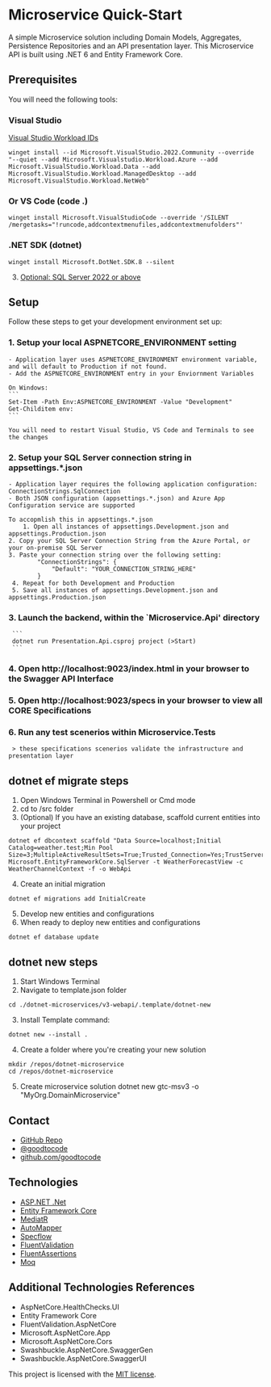 # Microservice Quick-Start
A simple Microservice solution including Domain Models, Aggregates, Persistence Repositories and an API presentation layer. This Microservice API is built using .NET 6 and Entity Framework Core.

## Prerequisites
You will need the following tools:
### Visual Studio
[Visual Studio Workload IDs](https://learn.microsoft.com/en-us/visualstudio/install/workload-component-id-vs-community?view=vs-2022&preserve-view=true)
```
winget install --id Microsoft.VisualStudio.2022.Community --override "--quiet --add Microsoft.Visualstudio.Workload.Azure --add Microsoft.VisualStudio.Workload.Data --add Microsoft.VisualStudio.Workload.ManagedDesktop --add Microsoft.VisualStudio.Workload.NetWeb"
```
### Or VS Code (code .)
```
winget install Microsoft.VisualStudioCode --override '/SILENT /mergetasks="!runcode,addcontextmenufiles,addcontextmenufolders"'
```

### .NET SDK (dotnet)
```
winget install Microsoft.DotNet.SDK.8 --silent
```

3. [Optional: SQL Server 2022 or above](https://www.microsoft.com/en-us/sql-server/sql-server-downloads)

## Setup
Follow these steps to get your development environment set up:

  ### 1. Setup your local ASPNETCORE_ENVIRONMENT setting
  	- Application layer uses ASPNETCORE_ENVIRONMENT environment variable, and will default to Production if not found.
	- Add the ASPNETCORE_ENVIRONMENT entry in your Enviornment Variables

	On Windows:
	```
	Set-Item -Path Env:ASPNETCORE_ENVIRONMENT -Value "Development"
	Get-Childitem env:
	```

	You will need to restart Visual Studio, VS Code and Terminals to see the changes

  ### 2. Setup your SQL Server connection string in appsettings.*.json
	- Application layer requires the following application configuration: ConnectionStrings.SqlConnection
	- Both JSON configuration (appsettings.*.json) and Azure App Configuration service are supported
	
	To accopmlish this in appsettings.*.json
        1. Open all instances of appsettings.Development.json and appsettings.Production.json
	2. Copy your SQL Server Connection String from the Azure Portal, or your on-premise SQL Server
	3. Paste your connection string over the following setting:
			"ConnectionStrings": {
				"Default": "YOUR_CONNECTION_STRING_HERE"
			}
	 4. Repeat for both Development and Production
	 5. Save all instances of appsettings.Development.json and appsettings.Production.json

  ### 3. Launch the backend, within the `Microservice.Api' directory
     ```
	 dotnet run Presentation.Api.csproj project (>Start)
	 ```

  ### 4. Open http://localhost:9023/index.html in your browser to the Swagger API Interface
  
  ### 5. Open http://localhost:9023/specs in your browser to view all CORE Specifications

  ### 6. Run any test scenerios within Microservice.Tests 
	 > these specifications scenerios validate the infrastructure and presentation layer

## dotnet ef migrate steps
1. Open Windows Terminal in Powershell or Cmd mode
2. cd to /src folder
3. (Optional) If you have an existing database, scaffold current entities into your project
```
dotnet ef dbcontext scaffold "Data Source=localhost;Initial Catalog=weather.test;Min Pool Size=3;MultipleActiveResultSets=True;Trusted_Connection=Yes;TrustServerCertificate=True;" Microsoft.EntityFrameworkCore.SqlServer -t WeatherForecastView -c WeatherChannelContext -f -o WebApi
```
4. Create an initial migration
```
dotnet ef migrations add InitialCreate
```
5. Develop new entities and configurations
6. When ready to deploy new entities and configurations
```
dotnet ef database update
```

## dotnet new steps
1. Start Windows Terminal
2. Navigate to template.json folder
```
cd ./dotnet-microservices/v3-webapi/.template/dotnet-new
```
3. Install Template command: 
```
dotnet new --install .
```
4. Create a folder where you're creating your new solution
```
mkdir /repos/dotnet-microservice
cd /repos/dotnet-microservice
```
5. Create microservice solution
dotnet new gtc-msv3 -o "MyOrg.DomainMicroservice"

## Contact
* [GitHub Repo](https://www.github.com/goodtocode/templates)
* [@goodtocode](https://www.twitter.com/goodtocode)
* [github.com/goodtocode](https://www.github.com/goodtocode)

## Technologies
* [ASP.NET .Net](https://docs.microsoft.com/en-us/aspnet/core/introduction-to-aspnet-core)
* [Entity Framework Core](https://docs.microsoft.com/en-us/ef/core/)
* [MediatR](https://github.com/jbogard/MediatR)
* [AutoMapper](https://automapper.org/)
* [Specflow](https://specflow.org/)
* [FluentValidation](https://fluentvalidation.net/)
* [FluentAssertions](https://fluentassertions.com/)
* [Moq](https://github.com/moq)

## Additional Technologies References
* AspNetCore.HealthChecks.UI
* Entity Framework Core
* FluentValidation.AspNetCore
* Microsoft.AspNetCore.App
* Microsoft.AspNetCore.Cors
* Swashbuckle.AspNetCore.SwaggerGen
* Swashbuckle.AspNetCore.SwaggerUI


This project is licensed with the [MIT license](LICENSE).